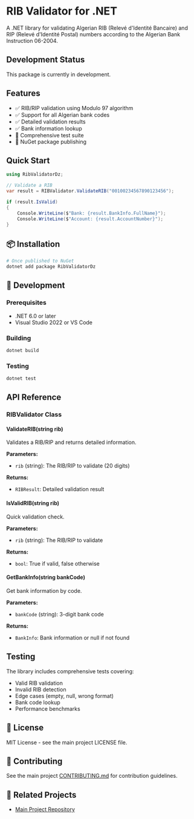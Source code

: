 # RIB Validator for .NET

A .NET library for validating Algerian RIB (Relevé d'Identité Bancaire) and RIP (Relevé d'Identité Postal) numbers according to the Algerian Bank Instruction 06-2004.

## Development Status

This package is currently in development.

## Features

- ✅ RIB/RIP validation using Modulo 97 algorithm
- ✅ Support for all Algerian bank codes
- ✅ Detailed validation results
- ✅ Bank information lookup
- 🚧 Comprehensive test suite
- 🚧 NuGet package publishing

## Quick Start

```csharp
using RibValidatorDz;

// Validate a RIB
var result = RIBValidator.ValidateRIB("00100234567890123456");

if (result.IsValid)
{
    Console.WriteLine($"Bank: {result.BankInfo.FullName}");
    Console.WriteLine($"Account: {result.AccountNumber}");
}
```

## 📦 Installation

```bash
# Once published to NuGet
dotnet add package RibValidatorDz
```

## 🔧 Development

### Prerequisites
- .NET 6.0 or later
- Visual Studio 2022 or VS Code

### Building
```bash
dotnet build
```

### Testing
```bash
dotnet test
```

## API Reference

### RIBValidator Class

#### ValidateRIB(string rib)
Validates a RIB/RIP and returns detailed information.

**Parameters:**
- `rib` (string): The RIB/RIP to validate (20 digits)

**Returns:**
- `RIBResult`: Detailed validation result

#### IsValidRIB(string rib)
Quick validation check.

**Parameters:**
- `rib` (string): The RIB/RIP to validate

**Returns:**
- `bool`: True if valid, false otherwise

#### GetBankInfo(string bankCode)
Get bank information by code.

**Parameters:**
- `bankCode` (string): 3-digit bank code

**Returns:**
- `BankInfo`: Bank information or null if not found

## Testing

The library includes comprehensive tests covering:
- Valid RIB validation
- Invalid RIB detection
- Edge cases (empty, null, wrong format)
- Bank code lookup
- Performance benchmarks

## 📄 License

MIT License - see the main project LICENSE file.

## 🤝 Contributing

See the main project [CONTRIBUTING.md](../../CONTRIBUTING.md) for contribution guidelines.

## 🔗 Related Projects

- [Main Project Repository](https://github.com/itshakim213/rib-validator-dz)
